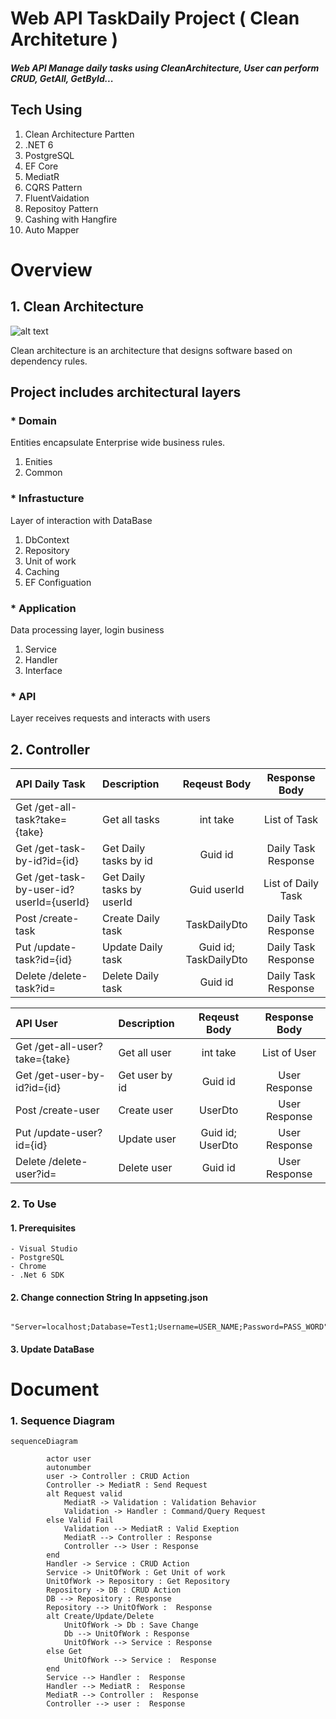 # Web API TaskDaily Project ( Clean Architeture )
##### Web API Manage daily tasks using CleanArchitecture, User can perform CRUD, GetAll, GetById... ##
## Tech Using
1. Clean Architecture Partten
2. .NET 6
3. PostgreSQL
4. EF Core 
5. MediatR
6. CQRS Pattern
7. FluentVaidation
8. Repositoy Pattern
9. Cashing with Hangfire
10. Auto Mapper

# Overview
## 1.   Clean Architecture
![alt text](https://blog.cleancoder.com/uncle-bob/images/2012-08-13-the-clean-architecture/CleanArchitecture.jpg)

Clean architecture is an architecture that designs software based on dependency rules.
## Project includes architectural layers
### * Domain 
Entities encapsulate Enterprise wide business rules. 
1. Enities 
2. Common
### * Infrastucture
Layer of interaction with DataBase
1. DbContext
2. Repository
3. Unit of work
4. Caching
5. EF Configuation
### * Application
Data processing layer, login business
1. Service
2. Handler
3. Interface
### * API
Layer receives requests and interacts with users

## 2. Controller   



| API Daily Task                               | Description                 | Reqeust Body            | Response Body      |
| :---                                         |    :----                    |   :---:                 |  :----:            |
| Get /get-all-task?take={take}                | Get all tasks               |  int take               | List of Task       |
| Get /get-task-by-id?id={id}                  | Get Daily tasks by id       |  Guid id                | Daily Task Response|
| Get /get-task-by-user-id?userId={userId}     | Get Daily tasks by userId   |  Guid userId            | List of Daily Task |
| Post /create-task                            | Create Daily task           |  TaskDailyDto           | Daily Task Response|
| Put /update-task?id={id}                     | Update Daily task           |  Guid id; TaskDailyDto  | Daily Task Response|
| Delete /delete-task?id=                      | Delete Daily task           |  Guid id                |Daily Task Response |


| API User                                     | Description                 | Reqeust Body           | Response Body      |
| :---                                         |    :----                    |   :---:                |  :----:            |
| Get /get-all-user?take={take}                | Get all user                |  int take              | List of User       |
| Get /get-user-by-id?id={id}                  | Get user by id              |  Guid id               | User Response      |
| Post /create-user                            | Create user                 |  UserDto               | User Response      |
| Put /update-user?id={id}                     | Update user                 |  Guid id; UserDto      | User Response      |
| Delete /delete-user?id=                      | Delete user                 |  Guid id               | User Response      |


### 2. To Use
#### 1. Prerequisites 
    - Visual Studio
    - PostgreSQL
    - Chrome
    - .Net 6 SDK
#### 2. Change connection String In appseting.json
     
          "Server=localhost;Database=Test1;Username=USER_NAME;Password=PASS_WORD"
#### 3. Update DataBase
# Document
### 1. Sequence Diagram 
```mermaid
sequenceDiagram
   
        actor user
        autonumber
        user -> Controller : CRUD Action
        Controller -> MediatR : Send Request
        alt Request valid
            MediatR -> Validation : Validation Behavior
            Validation -> Handler : Command/Query Request
        else Valid Fail
            Validation --> MediatR : Valid Exeption
            MediatR --> Controller : Response
            Controller --> User : Response
        end
        Handler -> Service : CRUD Action
        Service -> UnitOfWork : Get Unit of work
        UnitOfWork -> Repository : Get Repository
        Repository -> DB : CRUD Action 
        DB --> Repository : Response
        Repository --> UnitOfWork :  Response 
        alt Create/Update/Delete
            UnitOfWork -> Db : Save Change
            Db --> UnitOfWork : Response
            UnitOfWork --> Service : Response
        else Get
            UnitOfWork --> Service :  Response
        end
        Service --> Handler :  Response
        Handler --> MediatR :  Response
        MediatR --> Controller :  Response
        Controller --> user :  Response 
```
